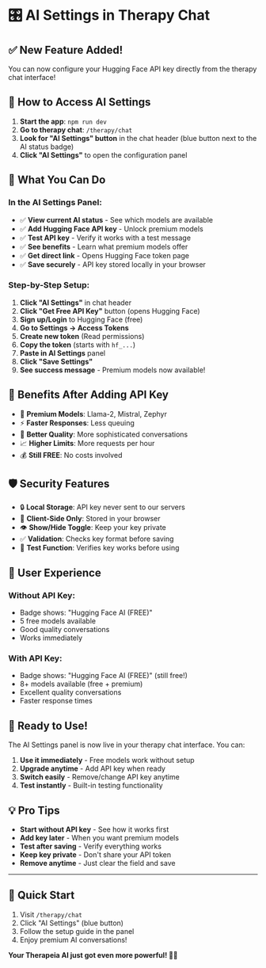 # 🎛️ AI Settings in Therapy Chat

## ✅ **New Feature Added!**

You can now configure your Hugging Face API key directly from the therapy chat interface!

## 🎯 **How to Access AI Settings**

1. **Start the app**: `npm run dev`
2. **Go to therapy chat**: `/therapy/chat`
3. **Look for "AI Settings" button** in the chat header (blue button next to the AI status badge)
4. **Click "AI Settings"** to open the configuration panel

## 🔧 **What You Can Do**

### **In the AI Settings Panel:**

- ✅ **View current AI status** - See which models are available
- ✅ **Add Hugging Face API key** - Unlock premium models
- ✅ **Test API key** - Verify it works with a test message
- ✅ **See benefits** - Learn what premium models offer
- ✅ **Get direct link** - Opens Hugging Face token page
- ✅ **Save securely** - API key stored locally in your browser

### **Step-by-Step Setup:**

1. **Click "AI Settings"** in chat header
2. **Click "Get Free API Key"** button (opens Hugging Face)
3. **Sign up/Login** to Hugging Face (free)
4. **Go to Settings → Access Tokens**
5. **Create new token** (Read permissions)
6. **Copy the token** (starts with `hf_...`)
7. **Paste in AI Settings** panel
8. **Click "Save Settings"**
9. **See success message** - Premium models now available!

## 🚀 **Benefits After Adding API Key**

- 🎯 **Premium Models**: Llama-2, Mistral, Zephyr
- ⚡ **Faster Responses**: Less queuing
- 🧠 **Better Quality**: More sophisticated conversations
- 📈 **Higher Limits**: More requests per hour
- 💰 **Still FREE**: No costs involved

## 🛡️ **Security Features**

- 🔒 **Local Storage**: API key never sent to our servers
- 🔐 **Client-Side Only**: Stored in your browser
- 👁️ **Show/Hide Toggle**: Keep your key private
- ✅ **Validation**: Checks key format before saving
- 🧪 **Test Function**: Verifies key works before using

## 📱 **User Experience**

### **Without API Key:**

- Badge shows: "Hugging Face AI (FREE)"
- 5 free models available
- Good quality conversations
- Works immediately

### **With API Key:**

- Badge shows: "Hugging Face AI (FREE)" (still free!)
- 8+ models available (free + premium)
- Excellent quality conversations
- Faster response times

## 🎉 **Ready to Use!**

The AI Settings panel is now live in your therapy chat interface. You can:

1. **Use it immediately** - Free models work without setup
2. **Upgrade anytime** - Add API key when ready
3. **Switch easily** - Remove/change API key anytime
4. **Test instantly** - Built-in testing functionality

## 💡 **Pro Tips**

- **Start without API key** - See how it works first
- **Add key later** - When you want premium models
- **Test after saving** - Verify everything works
- **Keep key private** - Don't share your API token
- **Remove anytime** - Just clear the field and save

---

## 🎯 **Quick Start**

1. Visit `/therapy/chat`
2. Click "AI Settings" (blue button)
3. Follow the setup guide in the panel
4. Enjoy premium AI conversations!

**Your Therapeia AI just got even more powerful! 🧠✨**
